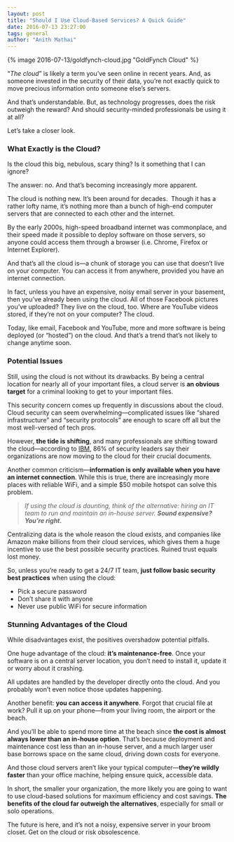 ```yaml
---
layout: post
title: "Should I Use Cloud-Based Services? A Quick Guide"
date: 2016-07-13 23:27:00
tags: general
author: "Anith Mathai"
---
```


{% image 2016-07-13/goldfynch-cloud.jpg "GoldFynch Cloud" %}

“_The cloud_” is likely a term you’ve seen online in recent years. And, as someone invested in the security of their data, you’re not exactly quick to move precious information onto someone else’s servers.

And that’s understandable. But, as technology progresses, does the risk outweigh the reward? And should security-minded professionals be using it at all?

Let’s take a closer look.

### What Exactly is the Cloud?

Is the cloud this big, nebulous, scary thing? Is it something that I can ignore?

The answer: no. And that’s becoming increasingly more apparent.

The cloud is nothing new. It’s been around for decades.  Though it has a rather lofty name, it’s nothing more than a bunch of high-end computer servers that are connected to each other and the internet.

By the early 2000s, high-speed broadband internet was commonplace, and their speed made it possible to deploy software on those servers, so anyone could access them through a browser (i.e. Chrome, Firefox or Internet Explorer).

And that’s all the cloud is—a chunk of storage you can use that doesn’t live on your computer. You can access it from anywhere, provided you have an internet connection.

In fact, unless you have an expensive, noisy email server in your basement, then you’ve already been using the cloud. All of those Facebook pictures you’ve uploaded? They live on the cloud, too. Where are YouTube videos stored, if they’re not on your computer? The cloud.

Today, like email, Facebook and YouTube, more and more software is being deployed (or “hosted”) on the cloud. And that’s a trend that’s not likely to change anytime soon.


### Potential Issues

Still, using the cloud is not without its drawbacks. By being a central location for nearly all of your important files, a cloud server is **an obvious target** for a criminal looking to get to your important files.

This security concern comes up frequently in discussions about the cloud. Cloud security can seem overwhelming—complicated issues like “shared infrastructure” and “security protocols” are enough to scare off all but the most well-versed of tech pros.

However, **the tide is shifting**, and many professionals are shifting toward the cloud—according to [IBM](https://www-03.ibm.com/press/us/en/pressrelease/45326.wss), 86% of security leaders say their organizations are now moving to the cloud for their crucial documents.

Another common criticism—**information is only available when you have an internet connection**. While this is true, there are increasingly more places with reliable WiFi, and a simple $50 mobile hotspot can solve this problem.

> _If using the cloud is daunting, think of the alternative: hiring an IT team to run and maintain an in-house server. **Sound expensive? You’re right.**_

Centralizing data is the whole reason the cloud exists, and companies like Amazon make billions from their cloud services, which gives them a huge incentive to use the best possible security practices. Ruined trust equals lost money.

So, unless you’re ready to get a 24/7 IT team, **just follow basic security best practices** when using the cloud:

- Pick a secure password
- Don’t share it with anyone
- Never use public WiFi for secure information


### Stunning Advantages of the Cloud

While disadvantages exist, the positives overshadow potential pitfalls.

One huge advantage of the cloud: **it’s maintenance-free**. Once your software is on a central server location, you don’t need to install it, update it or worry about it crashing.

All updates are handled by the developer directly onto the cloud. And you probably won’t even notice those updates happening.

Another benefit: **you can access it anywhere**. Forgot that crucial file at work? Pull it up on your phone—from your living room, the airport or the beach.

And you’ll be able to spend more time at the beach since **the cost is almost always lower than an in-house option**. That’s because deployment and maintenance cost less than an in-house server, and a much larger user base borrows space on the same cloud, driving down costs for everyone.

And those cloud servers aren’t like your typical computer—**they’re wildly faster** than your office machine, helping ensure quick, accessible data.

In short, the smaller your organization, the more likely you are going to want to use cloud-based solutions for maximum efficiency and cost savings. **The benefits of the cloud far outweigh the alternatives**, especially for small or solo operations.

The future is here, and it’s not a noisy, expensive server in your broom closet. Get on the cloud or risk obsolescence.

